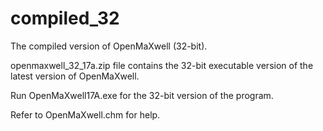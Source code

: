 # compiled_32
The compiled version of OpenMaXwell (32-bit).

openmaxwell_32_17a.zip file contains the 32-bit executable version of the latest version of OpenMaXwell.

Run OpenMaXwell17A.exe for the 32-bit version of the program.

Refer to OpenMaXwell.chm for help.

